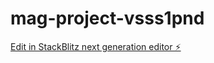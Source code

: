 # mag-project-vsss1pnd

[Edit in StackBlitz next generation editor ⚡️](https://stackblitz.com/~/github.com/Artem-makar/mag-project-vsss1pnd)